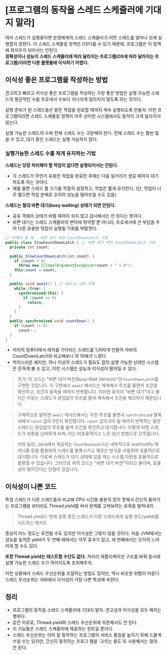 # [프로그램의 동작을 스레드 스케줄러에 기대지 말라]
여러 스레드가 실행중이면 운영체제의 스레드 스케줄러가 어떤 스레드를 얼마나 오래 실행할지 정한다. 이 스레드 스케줄링 정책은 OS다를 수 있기 때문에, 프로그램은 이 정책에 좌지우지 되어서는 안된다.  
**정확성이나 성능이 스레드 스케줄러에 따라 달라지는 프로그램(OS에 따라 달라지는 프로그램)이라면 다른 플랫폼에 이식하기 어렵다.**

## 이식성 좋은 프로그램을 작성하는 방법
견고하고 빠르고 이식성 좋은 프로그램을 작성하는 가장 좋은 방법은 실행 가능한 스레드의 평균적인 수를 프로세서 수보다 지나치게 많아지지 않도록 하는 것이다.  

실행 준비가 된 스레드들은 맡은 작업을 완료할 때까지 계속 실행되도록 만들자. 이런 프로그램이라면 스레드 스케줄링 정책이 아주 상이한 시스템에서도 동작이 크게 달라지지 않는다.  

실행 가능한 스레드의 수와 전체 스레드 수는 구분해야 한다. 전체 스레드 수는 훨씬 많을 수 있고, 대기 중인 스레드는 실행 가능하지 않다.

### 실행가능한 스레드 수를 적게 유지하는 기법
**스레드는 당장 처리해야 할 작업이 없다면 실행되어서는 안된다.**  
* 각 스레드가 무언가 유용한 작업을 완료한 후에는 다음 일거리가 생길 때까지 대기하도록 하는 것이다.  
* 예를 들면 스레드 풀 크기를 적절히 설정하고, 작업은 짧게 유지한다. (단, 작업이 너무 짧으면 작업 분배로 오히려 성능을 떨어뜨릴 수도 있음)  

**스레드는 절대 바쁜 대기(busy waiting) 상태가 되면 안된다.**  
* 공유 객체의 상태가 바뀔 때까지 쉬지 않고 검사해서는 안 된다는 뜻이다.  
* 바쁜 대기는 스레드 스케줄러의 변덕에 취약할 뿐 아니라, 프로세서에 큰 부담을 주어 다른 유용한 작업이 실행될 기회를 박탈한다.  
```JAVA
// 피해야 할 예 - 바쁜 대기 버전 CountDownLatch 구현
public class SlowCountDownLatch { // 바쁜 대기 버전 CountDownLatch 구현
  private int count;

  public SlowCountDownLatch(int count) {
    if (count < 0)
      throw new IllegalArgumentException(count + " < 0");
    this.count = count;
  }

  public void await() { // while 내부 주목
    while (true) {
      synchronized(this) {
        if (count == 0)
          return;
      }
    }
  }
  public synchronized void countDown() {
    if (count != 0)
      count--;
  }
}
```
* 저자의 컴퓨터에서 래치를 기다리는 스레드를 1,000개 만들어 자바의 CountDownLatch와 비교해보니 약 10배가 느렸다.  
* 억지스러운 예지만, 하나 이상의 스레드가 필요도 없이 실행 가능한 상태인 시스템은 흔하게 볼 수 있고, 이런 시스템은 성능과 이식성이 떨어질 수 있다.  

> 추가:
이 코드는 "바쁜 대기 버전(Busy-Wait Version)"의 `CountDownLatch`를 구현한 것입니다. 이 구현에서 `await` 메서드는 계속해서 루프를 돌면서 조건을 확인하고, 조건이 충족될 때까지 반복합니다. 이러한 동작이 "바쁜 대기"라고 불리는 이유는 스레드가 끊임없이 루프를 돌며 계속해서 조건을 체크하기 때문입니다.  

> 구체적으로 말하면 `await` 메서드에서는 무한 루프를 돌면서 `synchronized` 블록 내에서 `count` 값이 0인지 확인합니다. `count` 값이 0이 될 때까지 반복하는 동안 스레드는 끊임없이 루프를 돌며 조건을 확인하고 대기합니다. 이렇게 되면 스레드가 자원을 낭비하게 되며, 이는 비효율적이고 느린 대기 방법으로 간주됩니다.  

> 이와 달리, Java에서 제공하는 `CountDownLatch`는 내부적으로 wait/notify 메커니즘 등을 활용하여 스레드를 블록시키고 깨우는 방식을 사용하여 효율적으로 대기합니다. 이로써 스레드가 대기 상태에 있을 때는 시스템 자원을 효율적으로 활용할 수 있습니다. 그러므로 위의 코드는 "바쁜 대기 버전"이라고 불리며, 효율성이 떨어진다는 단점이 있습니다.  

## 이식성이 나쁜 코드
특정 스레드가 다른 스레드들과 비교해 CPU 시간을 충분히 얻지 못해서 간신히 돌아가는 프로그램을 보더라도 Thread.yield를 써서 문제를 고쳐보려는 유혹을 떨쳐내자.  

> Thread.yield(): 현재 실행 중인 스레드가 다른 스레드에게 실행 양도(yield)를 시도하는 메서드  

증상이 어느 정도는 호전될 수도 있지만 이식성은 그렇지 않을 것이다. 처음 JVM에서는 성능을 높여준 yield가 두 번째 때에서는 아무 효과가 없고, 세 번째에서는 오히려 느려지게 할 수도 있다.  

**또한 Thread.yield는 테스트할 수단도 없다.** 차라리 애플리케이션 구조를 바꿔 동시에 실행 가능한 스레드 수가 적어지도록 조치해주자.  

이런 상황에서 스레드 우선순위를 조절하는 방법도 있지만, 역시 비슷한 위험이 따른다. 스레드 우선순위는 자바에서 이식성이 가장 나쁜 특성에 속한다.

## 정리
* 프로그램의 동작을 스레드 스케줄러에 기대지 말자. 견고성과 이식성을 모두 해치는 행위다.  
* 같은 이유로, Thread.yield와 스레드 우선순위에 의존해서도 안 된다.  
* 이 기능들은 스레드 스케줄러에 제공하는 힌트일 뿐이다.  
* 스레드 우선순위는 이미 잘 동작하는 프로그램의 서비스 품질을 높이기 위해 드물게 쓰일 수는 있지만, 간신히 동작하는 프로그 램을 '고치는 용도'로 사용해서는 절대 안 된다.  
